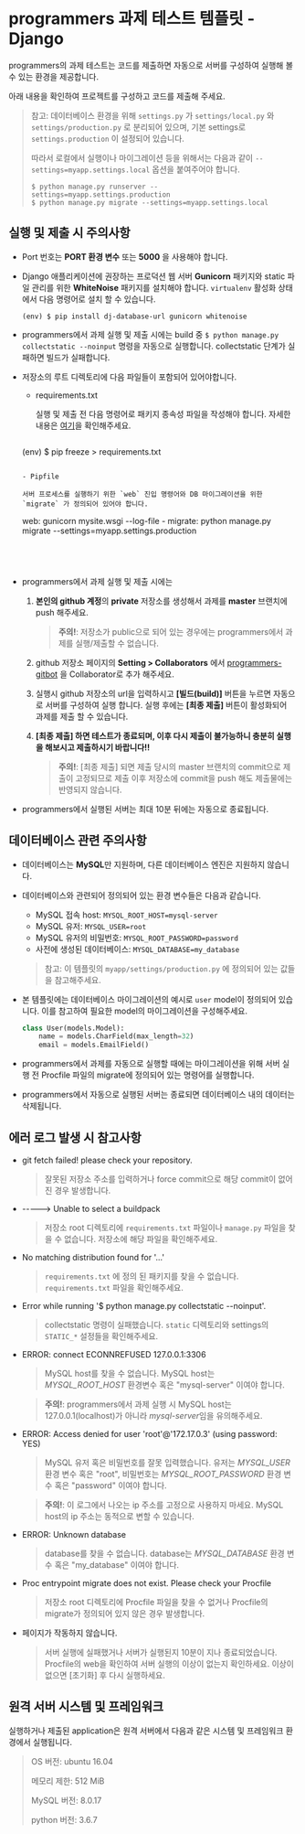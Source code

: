 # programmers 과제 테스트 템플릿 - Django

programmers의 과제 테스트는 코드를 제출하면 자동으로 서버를 구성하여 실행해 볼 수 있는 환경을 제공합니다. 

아래 내용을 확인하여 프로젝트를 구성하고 코드를 제출해 주세요.

> 참고: 데이터베이스 환경을 위해 `settings.py` 가 `settings/local.py` 와 `settings/production.py` 로 분리되어 있으며, 기본 settings로 `settings.production` 이 설정되어 있습니다.
>
> 따라서 로컬에서 실행이나 마이그레이션 등을 위해서는 다음과 같이 `--settings=myapp.settings.local` 옵션을 붙여주어야 합니다.
>
> ```shell
> $ python manage.py runserver --settings=myapp.settings.production
> $ python manage.py migrate --settings=myapp.settings.local
> ```



## 실행 및 제출 시 주의사항

- Port 번호는 **PORT 환경 변수** 또는 **5000** 을 사용해야 합니다.

- Django 애플리케이션에 권장하는 프로덕션 웹 서버 **Gunicorn** 패키지와 static 파일 관리를 위한 **WhiteNoise** 패키지를 설치해야 합니다. `virtualenv` 활성화 상태에서 다음 명령어로 설치 할 수 있습니다.

  ```shell
  (env) $ pip install dj-database-url gunicorn whitenoise
  ```

- programmers에서 과제 실행 및 제출 시에는 build 중 `$ python manage.py collectstatic --noinput` 명령을 자동으로 실행합니다. collectstatic 단계가 실패하면 빌드가 실패합니다. 

- 저장소의 루트 디렉토리에 다음 파일들이 포함되어 있어야합니다.

  - requirements.txt

    실행 및 제출 전 다음 명령어로 패키지 종속성 파일을 작성해야 합니다. 자세한 내용은 [여기](https://pip.pypa.io/en/stable/user_guide/#requirements-files)을 확인해주세요.

    ```shell
  (env) $ pip freeze > requirements.txt
    ```
    
  - Pipfile

    서버 프로세스를 실행하기 위한 `web` 진입 명령어와 DB 마이그레이션을 위한 `migrate` 가 정의되어 있어야 합니다.

    ```
  web: gunicorn mysite.wsgi --log-file -
    migrate: python manage.py migrate --settings=myapp.settings.production
    ```
  



- programmers에서 과제 실행 및 제출 시에는
  1. **본인의 github 계정**의 **private** 저장소를 생성해서 과제를 **master** 브랜치에 push 해주세요.
     
     > **주의!**: 저장소가 public으로 되어 있는 경우에는 programmers에서 과제를 실행/제출할 수 없습니다.
  2. github 저장소 페이지의 **Setting > Collaborators** 에서 [programmers-gitbot](https://github.com/programmers-gitbot) 을 Collaborator로 추가 해주세요.
  3. 실행시 github 저장소의 url을 입력하시고 **[빌드(build)]** 버튼을 누르면 자동으로 서버를 구성하여 실행 합니다. 실행 후에는 **[최종 제출]** 버튼이 활성화되어 과제를 제출 할 수 있습니다.
  4. **[최종 제출] 하면 테스트가 종료되며, 이후 다시 제출이 불가능하니 충분히 실행을 해보시고 제출하시기 바랍니다!!**
     
     > **주의!**: [최종 제출] 되면 제출 당시의 master 브랜치의 commit으로 제출이 고정되므로 제출 이후 저장소에 commit을 push 해도 제출물에는 반영되지 않습니다.
  
- programmers에서 실행된 서버는 최대 10분 뒤에는 자동으로 종료됩니다.



## 데이터베이스 관련 주의사항

- 데이터베이스는 **MySQL**만 지원하며, 다른 데이터베이스 엔진은 지원하지 않습니다.

- 데이터베이스와 관련되어 정의되어 있는 환경 변수들은 다음과 같습니다.

  - MySQL 접속 host: `MYSQL_ROOT_HOST=mysql-server`
  - MySQL 유저: `MYSQL_USER=root`
  - MySQL 유저의 비밀번호: `MYSQL_ROOT_PASSWORD=password`
  - 사전에 생성된 데이터베이스: `MYSQL_DATABASE=my_database`

  > 참고: 이 템플릿의 `myapp/settings/production.py` 에 정의되어 있는 값들을 참고해주세요.

- 본 템플릿에는 데이터베이스 마이그레이션의 예시로 `user` model이 정의되어 있습니다. 이를 참고하여 필요한 model의 마이그레이션을 구성해주세요.

  ```python
  class User(models.Model):
      name = models.CharField(max_length=32)
      email = models.EmailField()
  ```

- programmers에서 과제를 자동으로 실행할 때에는 마이그레이션을 위해 서버 실행 전 Procfile 파일의 migrate에 정의되어 있는 명령어를 실행합니다.

- programmers에서 자동으로 실행된 서버는 종료되면 데이터베이스 내의 데이터는 삭제됩니다.



## 에러 로그 발생 시 참고사항

- git fetch failed! please check your repository.

  > 잘못된 저장소 주소를 입력하거나 force commit으로 해당 commit이 없어진 경우 발생합니다.

- -----> Unable to select a buildpack

  > 저장소 root 디렉토리에 `requirements.txt` 파일이나 `manage.py` 파일을 찾을 수 없습니다. 저장소에 해당 파일을 확인해주세요.

- No matching distribution found for '...'

  > `requirements.txt` 에 정의 된 패키지를 찾을 수 없습니다. `requirements.txt` 파일을 확인해주세요.

- Error while running '$ python manage.py collectstatic --noinput'.

  > collectstatic 명령이 실패했습니다. `static` 디렉토리와 settings의 `STATIC_*` 설정들을 확인해주세요. 

- ERROR: connect ECONNREFUSED 127.0.0.1:3306

  > MySQL host를 찾을 수 없습니다. MySQL host는 *MYSQL_ROOT_HOST* 환경변수 혹은 "mysql-server" 이여야 합니다.

  > **주의!**: programmers에서 과제 실행 시 MySQL host는 127.0.0.1(localhost)가 아니라 *mysql-server*임을 유의해주세요.

- ERROR: Access denied for user 'root'@'172.17.0.3' (using password: YES)

  > MySQL 유저 혹은 비밀번호를 잘못 입력했습니다. 유저는 *MYSQL_USER* 환경 변수 혹은 "root", 비밀번호는 *MYSQL_ROOT_PASSWORD* 환경 변수 혹은 "password" 이여야 합니다.

  > **주의!**: 이 로그에서 나오는 ip 주소를 고정으로 사용하지 마세요. MySQL host의 ip 주소는 동적으로 변할 수 있습니다.

- ERROR: Unknown database

  > database를 찾을 수 없습니다. database는 *MYSQL_DATABASE* 환경 변수 혹은 "my_database" 이여야 합니다.

- Proc entrypoint migrate does not exist. Please check your Procfile

  > 저장소 root 디렉토리에 Procfile 파일을 찾을 수 없거나 Procfile의 migrate가 정의되어 있지 않은 경우 발생합니다. 

- 페이지가 작동하지 않습니다.

  > 서버 실행에 실패했거나 서버가 실행된지 10분이 지나 종료되었습니다. Procfile의 web을 확인하여 서버 실행의 이상이 없는지 확인하세요. 이상이 없으면 [초기화] 후 다시 실행하세요.



## 원격 서버 시스템 및 프레임워크

실행하거나 제출된 application은 원격 서버에서 다음과 같은 시스템 및 프레임워크 환경에서 실행됩니다.

> OS 버전: ubuntu 16.04
>
> 메모리 제한: 512 MiB
>
> MySQL 버전: 8.0.17
>
> python 버전: 3.6.7